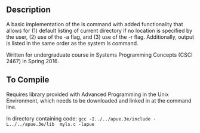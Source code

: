 ## Description
A basic implementation of the ls command with added functionality that allows for (1) default listing of current directory if no location is specified by the user, (2) use of the -a flag, and (3) use of the -r flag. Additionally, output is listed in the same order as the system ls command. 

Written for undergraduate course in Systems Programming Concepts (CSCI 2467) in Spring 2016. 

## To Compile
Requires library provided with Advanced Programming in the Unix Environment, which needs to be downloaded and linked in at the command line. 

In directory containing code:
`gcc -I../../apue.3e/include -L../../apue.3e/lib  myls.c -lapue`


